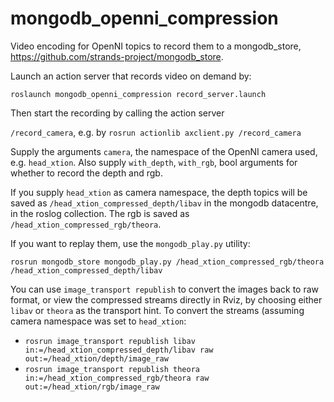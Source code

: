 mongodb_openni_compression
==========================

Video encoding for OpenNI topics to record them to a mongodb_store, https://github.com/strands-project/mongodb_store.

Launch an action server that records video on demand by:

`roslaunch mongodb_openni_compression record_server.launch`

Then start the recording by calling the action server

`/record_camera`, e.g. by `rosrun actionlib axclient.py /record_camera`

Supply the arguments `camera`, the namespace of the OpenNI camera used, e.g. `head_xtion`. Also supply `with_depth`, `with_rgb`,
bool arguments for whether to record the depth and rgb.

If you supply `head_xtion` as camera namespace, the depth topics will be saved as `/head_xtion_compressed_depth/libav`
in the mongodb datacentre, in the roslog collection. The rgb is saved as `/head_xtion_compressed_rgb/theora`.

If you want to replay them, use the `mongodb_play.py` utility:

`rosrun mongodb_store mongodb_play.py /head_xtion_compressed_rgb/theora /head_xtion_compressed_depth/libav`

You can use `image_transport republish` to convert the images back to raw format, or view the compressed
streams directly in Rviz, by choosing either `libav` or `theora` as the transport hint.
To convert the streams (assuming camera namespace was set to `head_xtion`:

* `rosrun image_transport republish libav in:=/head_xtion_compressed_depth/libav raw out:=/head_xtion/depth/image_raw`
* `rosrun image_transport republish theora in:=/head_xtion_compressed_rgb/theora raw out:=/head_xtion/rgb/image_raw`
